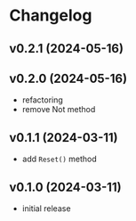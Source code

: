 # Changelog

## v0.2.1 (2024-05-16)
## v0.2.0 (2024-05-16)

- refactoring
- remove Not method

## v0.1.1 (2024-03-11)

- add `Reset()` method

## v0.1.0 (2024-03-11)

- initial release
